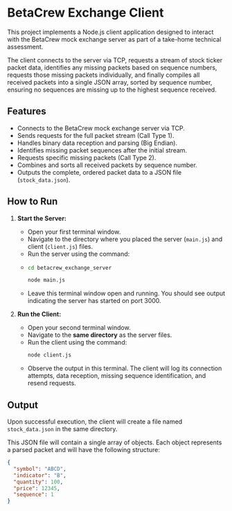 # BetaCrew Exchange Client

This project implements a Node.js client application designed to interact with the BetaCrew mock exchange server as part of a take-home technical assessment.

The client connects to the server via TCP, requests a stream of stock ticker packet data, identifies any missing packets based on sequence numbers, requests those missing packets individually, and finally compiles all received packets into a single JSON array, sorted by sequence number, ensuring no sequences are missing up to the highest sequence received.

## Features

- Connects to the BetaCrew mock exchange server via TCP.
- Sends requests for the full packet stream (Call Type 1).
- Handles binary data reception and parsing (Big Endian).
- Identifies missing packet sequences after the initial stream.
- Requests specific missing packets (Call Type 2).
- Combines and sorts all received packets by sequence number.
- Outputs the complete, ordered packet data to a JSON file (`stock_data.json`).


## How to Run

1.  **Start the Server:**

    - Open your first terminal window.
    - Navigate to the directory where you placed the server (`main.js`) and client (`client.js`) files.
    - Run the server using the command:
    - ```bash
      cd betacrew_exchange_server
      ```
      ```bash
      node main.js
      ```
    - Leave this terminal window open and running. You should see output indicating the server has started on port 3000.

2.  **Run the Client:**
    - Open your second terminal window.
    - Navigate to the **same directory** as the server files.
    - Run the client using the command:
      ```bash
      node client.js
      ```
    - Observe the output in this terminal. The client will log its connection attempts, data reception, missing sequence identification, and resend requests.

## Output

Upon successful execution, the client will create a file named `stock_data.json` in the same directory.

This JSON file will contain a single array of objects. Each object represents a parsed packet and will have the following structure:

```json
{
  "symbol": "ABCD",
  "indicator": "B",
  "quantity": 100,
  "price": 12345,
  "sequence": 1
}
```
